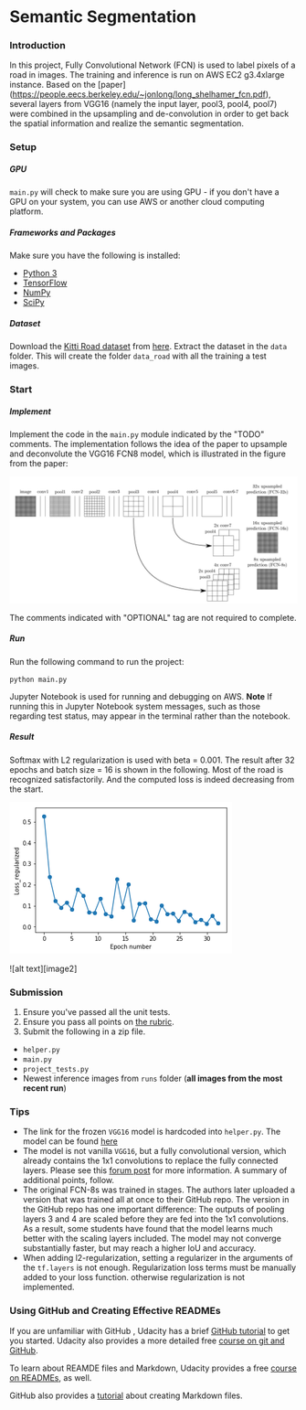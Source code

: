 # Semantic Segmentation
### Introduction
In this project, Fully Convolutional Network (FCN) is used to label pixels of a road in images. The training and inference is run on AWS EC2 g3.4xlarge instance. Based on the [paper] (https://people.eecs.berkeley.edu/~jonlong/long_shelhamer_fcn.pdf),  several layers from VGG16 (namely the input layer, pool3, pool4, pool7) were combined in the upsampling and de-convolution in order to get back the spatial information and realize the semantic segmentation. 

### Setup
##### GPU
`main.py` will check to make sure you are using GPU - if you don't have a GPU on your system, you can use AWS or another cloud computing platform.
##### Frameworks and Packages
Make sure you have the following is installed:
 - [Python 3](https://www.python.org/)
 - [TensorFlow](https://www.tensorflow.org/)
 - [NumPy](http://www.numpy.org/)
 - [SciPy](https://www.scipy.org/)
##### Dataset
Download the [Kitti Road dataset](http://www.cvlibs.net/datasets/kitti/eval_road.php) from [here](http://www.cvlibs.net/download.php?file=data_road.zip).  Extract the dataset in the `data` folder.  This will create the folder `data_road` with all the training a test images.

[//]: # (Image References)

[image1]: ./loss_decay_epoch.png "Loss decay over training epochs"
[image2a]: ./example-1.png "example-1"
[image2b]: ./example-1.png "example-2"
[image2c]: ./example-1.png "example-3"
[image2d]: ./example-1.png "example-4"
[image2e]: ./example-1.png "example-5"
[image2f]: ./example-1.png "example-6"
[image3]: ./FCN_illustration.png "FCN upsampling and skip connection illustration"

### Start
##### Implement
Implement the code in the `main.py` module indicated by the "TODO" comments. The implementation follows the idea of the paper to upsample and deconvolute the VGG16  FCN8 model, which is illustrated in the figure from the paper:

![alt text][image3]

The comments indicated with "OPTIONAL" tag are not required to complete.
##### Run
Run the following command to run the project:
```
python main.py
```
Jupyter Notebook is used for running and debugging on AWS.
**Note** If running this in Jupyter Notebook system messages, such as those regarding test status, may appear in the terminal rather than the notebook.
##### Result
Softmax with L2 regularization is used with beta = 0.001. The result after 32 epochs and batch size = 16 is shown in the following. Most of the road is recognized satisfactorily. And the computed loss is indeed decreasing from the start. 

![alt text][image1]

![alt text][image2]


### Submission
1. Ensure you've passed all the unit tests.
2. Ensure you pass all points on [the rubric](https://review.udacity.com/#!/rubrics/989/view).
3. Submit the following in a zip file.
 - `helper.py`
 - `main.py`
 - `project_tests.py`
 - Newest inference images from `runs` folder  (**all images from the most recent run**)
 
 ### Tips
- The link for the frozen `VGG16` model is hardcoded into `helper.py`.  The model can be found [here](https://s3-us-west-1.amazonaws.com/udacity-selfdrivingcar/vgg.zip)
- The model is not vanilla `VGG16`, but a fully convolutional version, which already contains the 1x1 convolutions to replace the fully connected layers. Please see this [forum post](https://discussions.udacity.com/t/here-is-some-advice-and-clarifications-about-the-semantic-segmentation-project/403100/8?u=subodh.malgonde) for more information.  A summary of additional points, follow. 
- The original FCN-8s was trained in stages. The authors later uploaded a version that was trained all at once to their GitHub repo.  The version in the GitHub repo has one important difference: The outputs of pooling layers 3 and 4 are scaled before they are fed into the 1x1 convolutions.  As a result, some students have found that the model learns much better with the scaling layers included. The model may not converge substantially faster, but may reach a higher IoU and accuracy. 
- When adding l2-regularization, setting a regularizer in the arguments of the `tf.layers` is not enough. Regularization loss terms must be manually added to your loss function. otherwise regularization is not implemented.
 
### Using GitHub and Creating Effective READMEs
If you are unfamiliar with GitHub , Udacity has a brief [GitHub tutorial](http://blog.udacity.com/2015/06/a-beginners-git-github-tutorial.html) to get you started. Udacity also provides a more detailed free [course on git and GitHub](https://www.udacity.com/course/how-to-use-git-and-github--ud775).

To learn about REAMDE files and Markdown, Udacity provides a free [course on READMEs](https://www.udacity.com/courses/ud777), as well. 

GitHub also provides a [tutorial](https://guides.github.com/features/mastering-markdown/) about creating Markdown files.
